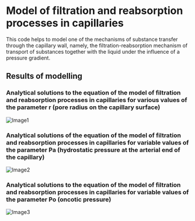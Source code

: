 # Model of filtration and reabsorption processes in capillaries

This code helps to model one of the mechanisms of substance transfer through the capillary wall, namely, the filtration-reabsorption mechanism of transport of substances together with the liquid under the influence of a pressure gradient.

## Results of modelling

### Analytical solutions to the equation of the model of filtration and reabsorption processes in capillaries for various values of the parameter r (pore radius on the capillary surface)

![Image1](https://github.com/VaryaMelnik/Model-of-filtration-and-reabsorption-processes-in-capillaries/blob/main/Image1.png)

### Analytical solutions of the equation of the model of filtration and reabsorption processes in capillaries for variable values of the parameter Pa (hydrostatic pressure at the arterial end of the capillary)

![Image2](https://github.com/VaryaMelnik/Model-of-filtration-and-reabsorption-processes-in-capillaries/blob/main/Image2.png)

### Analytical solutions to the equation of the model of filtration and reabsorption processes in capillaries for variable values of the parameter Po (oncotic pressure)

![Image3](https://github.com/VaryaMelnik/Model-of-filtration-and-reabsorption-processes-in-capillaries/blob/main/Image3.png)
